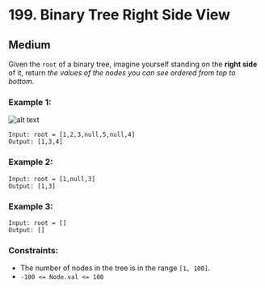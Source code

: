 # 199. Binary Tree Right Side View


## Medium

Given the `root` of a binary tree, imagine yourself standing on the **right side** of it, return *the values of the nodes you can see ordered from top to bottom*.

### Example 1:
![alt text](https://assets.leetcode.com/uploads/2021/02/14/tree.jpg)
```console
Input: root = [1,2,3,null,5,null,4]
Output: [1,3,4]
```

### Example 2:
```console
Input: root = [1,null,3]
Output: [1,3]
```

### Example 3:
```console
Input: root = []
Output: []
```

### Constraints:

- The number of nodes in the tree is in the range `[1, 100]`.
- `-100 <= Node.val <= 100`